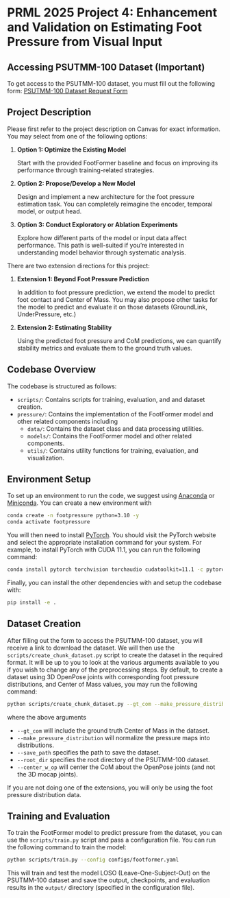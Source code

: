 # PRML 2025 Project 4: Enhancement and Validation on Estimating Foot Pressure from Visual Input

## Accessing PSUTMM-100 Dataset (Important)

To get access to the PSUTMM-100 dataset, you must fill out the following form: [PSUTMM-100 Dataset Request Form](https://forms.office.com/pages/responsepage.aspx?id=RY30fNs9iUOpwcEVUm61LmRL31cpojBLmxyKYF0XS1tURVMxOFoxWFpaSzdDRFZZNkhXVlA4TEkyWS4u&route=shorturl)


## Project Description

Please first refer to the project description on Canvas for exact information. You may select from one of the following options:

1. **Option 1: Optimize the Existing Model**
   
    Start with the provided FootFormer baseline and focus on improving its performance through training-related strategies.

2. **Option 2: Propose/Develop a New Model**
   
    Design and implement a new architecture for the foot pressure estimation task. You can completely reimagine the encoder, temporal model, or output head.

3. **Option 3: Conduct Exploratory or Ablation Experiments**

    Explore how different parts of the model or input data affect performance. This path is well-suited if you’re interested in understanding model behavior through systematic analysis.

There are two extension directions for this project:

1. **Extension 1: Beyond Foot Pressure Prediction**

    In addition to foot pressure prediction, we extend the model to predict foot contact and Center of Mass. You may also propose other tasks for the model to predict and evaluate it on those datasets (GroundLink, UnderPressure, etc.)

2. **Extension 2: Estimating Stability**

    Using the predicted foot pressure and CoM predictions, we can quantify stability metrics and evaluate them to the ground truth values.

## Codebase Overview

The codebase is structured as follows:

- `scripts/`: Contains scripts for training, evaluation, and and dataset creation.
- `pressure/`: Contains the implementation of the FootFormer model and other related components including
  - `data/`: Contains the dataset class and data processing utilities.
  - `models/`: Contains the FootFormer model and other related components.
  - `utils/`: Contains utility functions for training, evaluation, and visualization.

## Environment Setup

To set up an environment to run the code, we suggest using [Anaconda](https://www.anaconda.com/products/distribution) or [Miniconda](https://docs.conda.io/en/latest/miniconda.html). You can create a new environment with

```bash
conda create -n footpressure python=3.10 -y
conda activate footpressure
```

You will then need to install [PyTorch](https://pytorch.org/get-started/locally/). You should visit the PyTorch website and select the appropriate installation command for your system. For example, to install PyTorch with CUDA 11.1, you can run the following command:

```bash
conda install pytorch torchvision torchaudio cudatoolkit=11.1 -c pytorch -c nvidia
```

Finally, you can install the other dependencies with and setup the codebase with:

```bash
pip install -e .
```

## Dataset Creation

After filling out the form to access the PSUTMM-100 dataset, you will receive a link to download the dataset. We will then use the `scripts/create_chunk_dataset.py` script to create the dataset in the required format. It will be up to you to look at the various arguments available to you if you wish to change any of the preprocessing steps. By default, to create a dataset using 3D OpenPose joints with corresponding foot pressure distributions, and Center of Mass values, you may run the following command:

```bash
python scripts/create_chunk_dataset.py --gt_com --make_pressure_distribution --save_path Chunked_PSU/BODY25_3D_5fps_distribution --root_dir path_to_dataset/PSU100/Subject_wise --center_w_op
```

where the above arguments
- `--gt_com` will include the ground truth Center of Mass in the dataset.
- `--make_pressure_distribution` will normalize the pressure maps into distributions.
- `--save_path` specifies the path to save the dataset.
- `--root_dir` specifies the root directory of the PSUTMM-100 dataset.
- `--center_w_op` will center the CoM about the OpenPose joints (and not the 3D mocap joints).

If you are not doing one of the extensions, you will only be using the foot pressure distribution data.

## Training and Evaluation

To train the FootFormer model to predict pressure from the dataset, you can use the `scripts/train.py` script and pass a configuration file. You can run the following command to train the model:

```bash
python scripts/train.py --config configs/footformer.yaml
```

This will train and test the model LOSO (Leave-One-Subject-Out) on the PSUTMM-100 dataset and save the output, checkpoints, and evaluation results in the `output/` directory (specified in the configuration file).
